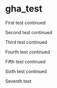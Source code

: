 # gha_test

First test continued

Second test continued

Third test continued

Fourth test continued

Fifth test continued

Sixth test continued

Seventh test
